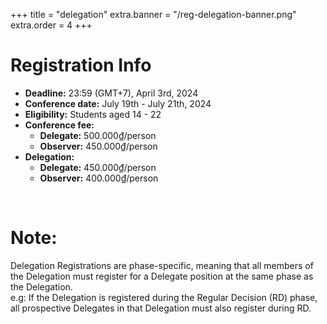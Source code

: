 +++
title = "delegation"
extra.banner = "/reg-delegation-banner.png"
extra.order = 4
+++

<style>
main h1 {
  text-align: left;
}
</style>

# Registration Info

- **Deadline:** 23:59 (GMT+7), April 3rd, 2024
- **Conference date:** July 19th - July 21th, 2024
- **Eligibility:** Students aged 14 - 22
- **Conference fee:**
  - **Delegate:** 500.000₫/person 
  - **Observer:** 450.000₫/person 
- **Delegation:**
  - **Delegate:** 450.000₫/person
  - **Observer:** 400.000₫/person

<br />

# Note: 
Delegation Registrations are phase-specific, meaning that all members of the Delegation must register for a Delegate position at the same phase as the Delegation.
<br>
e.g: If the Delegation is registered during the Regular Decision (RD) phase, all prospective Delegates in that Delegation must also register during RD.
<br />

<script 
  type="text/javascript"
  src="https://form.jotform.com/jsform/240823762094054" 
></script>

